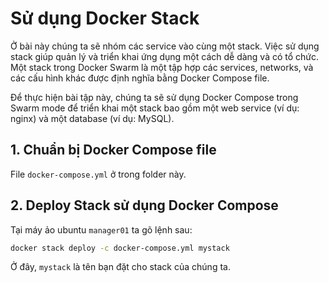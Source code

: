 # Sử dụng Docker Stack
Ở bài này chúng ta sẽ nhóm các service vào cùng một stack. Việc sử dụng stack giúp quản lý và triển khai ứng dụng một cách dễ dàng và có tổ chức. Một stack trong Docker Swarm là một tập hợp các services, networks, và các cấu hình khác được định nghĩa bằng Docker Compose file.

Để thực hiện bài tập này, chúng ta sẽ sử dụng Docker Compose trong Swarm mode để triển khai một stack bao gồm một web service (ví dụ: nginx) và một database (ví dụ: MySQL).

## 1. Chuẩn bị Docker Compose file

File `docker-compose.yml` ở trong folder này.

## 2. Deploy Stack sử dụng Docker Compose

Tại máy ảo ubuntu `manager01` ta gõ lệnh sau:

```bash
docker stack deploy -c docker-compose.yml mystack
```

Ở đây, `mystack` là tên bạn đặt cho stack của chúng ta.

